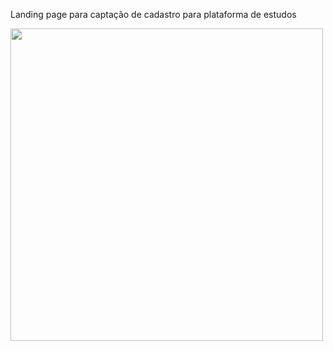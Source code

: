 Landing page para captação de cadastro para plataforma de estudos

<img src="https://user-images.githubusercontent.com/37091987/194794151-bdfa5177-578a-453d-a632-aeaff6c94d13.png" width="500px" />

